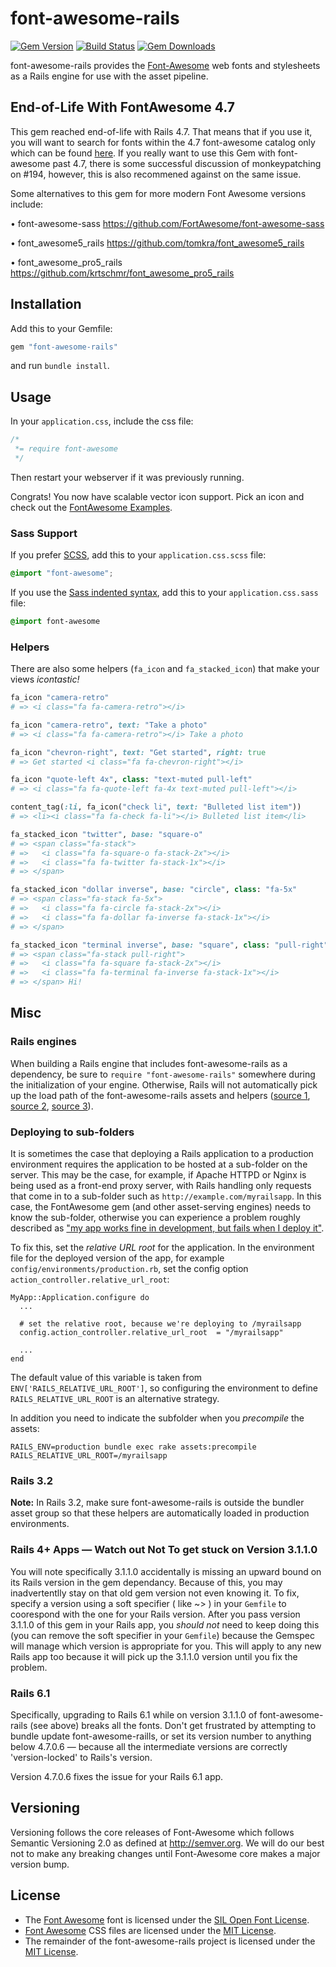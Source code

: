 # font-awesome-rails

[![Gem Version](http://img.shields.io/gem/v/font-awesome-rails.svg)](https://rubygems.org/gems/font-awesome-rails)
[![Build Status](https://secure.travis-ci.org/bokmann/font-awesome-rails.svg)](http://travis-ci.org/bokmann/font-awesome-rails)
[![Gem Downloads](https://img.shields.io/gem/dt/font-awesome-rails.svg)](https://rubygems.org/gems/font-awesome-rails)

font-awesome-rails provides the
[Font-Awesome](http://fortawesome.github.com/Font-Awesome/) web fonts and
stylesheets as a Rails engine for use with the asset pipeline.

## End-of-Life With FontAwesome 4.7

This gem reached end-of-life with Rails 4.7. That means that if you use it, you will want to search for fonts within the 4.7 font-awesome catalog only which can be found [here](https://fontawesome.com/v4.7.0/icons/).  If you really want to use this Gem with font-awesome past 4.7, there is some successful discussion of monkeypatching on #194, however, this is also recommened against on the same issue. 

Some alternatives to this gem for more modern Font Awesome versions include:

• font-awesome-sass
https://github.com/FortAwesome/font-awesome-sass

• font_awesome5_rails
https://github.com/tomkra/font_awesome5_rails

• font_awesome_pro5_rails
https://github.com/krtschmr/font_awesome_pro5_rails

## Installation

Add this to your Gemfile:

```ruby
gem "font-awesome-rails"
```

and run `bundle install`.

## Usage

In your `application.css`, include the css file:

```css
/*
 *= require font-awesome
 */
```
Then restart your webserver if it was previously running.

Congrats! You now have scalable vector icon support. Pick an icon and check out the
[FontAwesome Examples](http://fortawesome.github.io/Font-Awesome/examples/).

### Sass Support

If you prefer [SCSS](http://sass-lang.com/documentation/file.SASS_REFERENCE.html), add this to your
`application.css.scss` file:

```scss
@import "font-awesome";
```

If you use the
[Sass indented syntax](http://sass-lang.com/docs/yardoc/file.INDENTED_SYNTAX.html),
add this to your `application.css.sass` file:

```sass
@import font-awesome
```

### Helpers

There are also some helpers (`fa_icon` and `fa_stacked_icon`) that make your
views _icontastic!_

```ruby
fa_icon "camera-retro"
# => <i class="fa fa-camera-retro"></i>

fa_icon "camera-retro", text: "Take a photo"
# => <i class="fa fa-camera-retro"></i> Take a photo

fa_icon "chevron-right", text: "Get started", right: true
# => Get started <i class="fa fa-chevron-right"></i>

fa_icon "quote-left 4x", class: "text-muted pull-left"
# => <i class="fa fa-quote-left fa-4x text-muted pull-left"></i>

content_tag(:li, fa_icon("check li", text: "Bulleted list item"))
# => <li><i class="fa fa-check fa-li"></i> Bulleted list item</li>
```

```ruby
fa_stacked_icon "twitter", base: "square-o"
# => <span class="fa-stack">
# =>   <i class="fa fa-square-o fa-stack-2x"></i>
# =>   <i class="fa fa-twitter fa-stack-1x"></i>
# => </span>

fa_stacked_icon "dollar inverse", base: "circle", class: "fa-5x"
# => <span class="fa-stack fa-5x">
# =>   <i class="fa fa-circle fa-stack-2x"></i>
# =>   <i class="fa fa-dollar fa-inverse fa-stack-1x"></i>
# => </span>

fa_stacked_icon "terminal inverse", base: "square", class: "pull-right", text: "Hi!"
# => <span class="fa-stack pull-right">
# =>   <i class="fa fa-square fa-stack-2x"></i>
# =>   <i class="fa fa-terminal fa-inverse fa-stack-1x"></i>
# => </span> Hi!

```

## Misc

### Rails engines

When building a Rails engine that includes font-awesome-rails as a dependency,
be sure to `require "font-awesome-rails"` somewhere during the initialization of
your engine. Otherwise, Rails will not automatically pick up the load path of
the font-awesome-rails assets and helpers ([source 1](https://github.com/bokmann/font-awesome-rails/issues/130#issuecomment-95308175), [source 2](https://bibwild.wordpress.com/2013/02/27/gem-depends-on-rails-engine-gem-gotcha-need-explicit-require/), [source 3](http://stackoverflow.com/questions/5159607/rails-engine-gems-dependencies-how-to-load-them-into-the-application/5850503#5850503)).

### Deploying to sub-folders

It is sometimes the case that deploying a Rails application to a production
environment requires the application to be hosted at a sub-folder on the server.
This may be the case, for example, if Apache HTTPD or Nginx is being used as a
front-end proxy server, with Rails handling only requests that come in to a sub-folder
such as `http://example.com/myrailsapp`. In this case, the
FontAwesome gem (and other asset-serving engines) needs to know the sub-folder,
otherwise you can experience a problem roughly described as ["my app works
fine in development, but fails when I deploy
it"](https://github.com/bokmann/font-awesome-rails/issues/74).

To fix this, set the *relative URL root* for the application. In the
environment file for the deployed version of the app, for example
`config/environments/production.rb`,
set the config option `action_controller.relative_url_root`:

    MyApp::Application.configure do
      ...

      # set the relative root, because we're deploying to /myrailsapp
      config.action_controller.relative_url_root  = "/myrailsapp"

      ...
    end

The default value of this variable is taken from `ENV['RAILS_RELATIVE_URL_ROOT']`,
so configuring the environment to define `RAILS_RELATIVE_URL_ROOT` is an alternative strategy.

In addition you need to indicate the subfolder when you *precompile* the assets:

    RAILS_ENV=production bundle exec rake assets:precompile RAILS_RELATIVE_URL_ROOT=/myrailsapp

### Rails 3.2

**Note:** In Rails 3.2, make sure font-awesome-rails is outside the bundler asset group
so that these helpers are automatically loaded in production environments.


### Rails 4+ Apps — Watch out Not To get stuck on Version 3.1.1.0 
You will note specifically 3.1.1.0 accidentally is missing an upward bound on its Rails version in the gem dependancy. Because of this, you may inadvertentlly stay on that old gem version not even knowing it. To fix, specify a version using a soft specifier ( like ~> ) in your `Gemfile` to coorespond with the one for your Rails version. After you pass version 3.1.1.0 of this gem in your Rails app, you *should not* need to keep doing this (you can remove the soft specifier in your `Gemfile`) because the Gemspec will manage which version is appropriate for you. This will apply to any new Rails app too because it will pick up the 3.1.1.0 version until you fix the problem. 


### Rails 6.1 
Specifically, upgrading to Rails 6.1 while on version 3.1.1.0 of font-awesome-rails (see above) breaks all the fonts. Don't get frustrated by attempting to bundle update font-awesome-raills, or set its version number to anything below 4.7.0.6 — because all the intermediate versions are correctly 'version-locked' to Rails's version.

Version 4.7.0.6 fixes the issue for your Rails 6.1 app.

## Versioning

Versioning follows the core releases of Font-Awesome which follows Semantic
Versioning 2.0 as defined at <http://semver.org>. We will do our best not to
make any breaking changes until Font-Awesome core makes a major version bump.

## License

* The [Font Awesome](http://fortawesome.github.com/Font-Awesome) font is
  licensed under the [SIL Open Font License](http://scripts.sil.org/OFL).
* [Font Awesome](http://fortawesome.github.com/Font-Awesome) CSS files are
  licensed under the
  [MIT License](http://opensource.org/licenses/mit-license.html).
* The remainder of the font-awesome-rails project is licensed under the
  [MIT License](http://opensource.org/licenses/mit-license.html).
